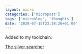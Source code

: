 ```yaml
---
layout: micro
categories: ['micropost']
tags: ['microblog', 'thoughts']
date: '2020-07-15T23:38:26+01:00'
---
```

Added to my toolchain:

[The silver searcher](https://github.com/ggreer/the_silver_searcher)

